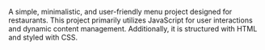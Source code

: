 A simple, minimalistic, and user-friendly menu project designed for restaurants. This project primarily utilizes JavaScript for user interactions and dynamic content management. Additionally, it is structured with HTML and styled with CSS.
